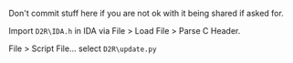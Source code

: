 Don't commit stuff here if you are not ok with it being shared if asked for.

Import `D2R\IDA.h` in IDA via File > Load File > Parse C Header.

File > Script File... select `D2R\update.py`
